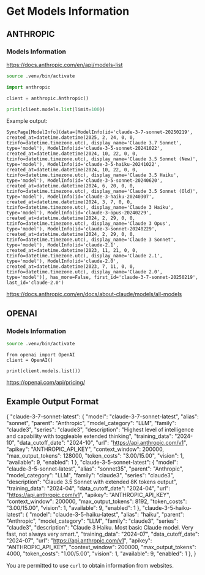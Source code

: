 # Get Models Information

## ANTHROPIC

### Models Information

https://docs.anthropic.com/en/api/models-list

```bash
source .venv/bin/activate
```

```python
import anthropic

client = anthropic.Anthropic()

print(client.models.list(limit=100))

```

Example output:

```
SyncPage[ModelInfo](data=[ModelInfo(id='claude-3-7-sonnet-20250219', created_at=datetime.datetime(2025, 2, 24, 0, 0, tzinfo=datetime.timezone.utc), display_name='Claude 3.7 Sonnet', type='model'), ModelInfo(id='claude-3-5-sonnet-20241022', created_at=datetime.datetime(2024, 10, 22, 0, 0, tzinfo=datetime.timezone.utc), display_name='Claude 3.5 Sonnet (New)', type='model'), ModelInfo(id='claude-3-5-haiku-20241022', created_at=datetime.datetime(2024, 10, 22, 0, 0, tzinfo=datetime.timezone.utc), display_name='Claude 3.5 Haiku', type='model'), ModelInfo(id='claude-3-5-sonnet-20240620', created_at=datetime.datetime(2024, 6, 20, 0, 0, tzinfo=datetime.timezone.utc), display_name='Claude 3.5 Sonnet (Old)', type='model'), ModelInfo(id='claude-3-haiku-20240307', created_at=datetime.datetime(2024, 3, 7, 0, 0, tzinfo=datetime.timezone.utc), display_name='Claude 3 Haiku', type='model'), ModelInfo(id='claude-3-opus-20240229', created_at=datetime.datetime(2024, 2, 29, 0, 0, tzinfo=datetime.timezone.utc), display_name='Claude 3 Opus', type='model'), ModelInfo(id='claude-3-sonnet-20240229', created_at=datetime.datetime(2024, 2, 29, 0, 0, tzinfo=datetime.timezone.utc), display_name='Claude 3 Sonnet', type='model'), ModelInfo(id='claude-2.1', created_at=datetime.datetime(2023, 11, 21, 0, 0, tzinfo=datetime.timezone.utc), display_name='Claude 2.1', type='model'), ModelInfo(id='claude-2.0', created_at=datetime.datetime(2023, 7, 11, 0, 0, tzinfo=datetime.timezone.utc), display_name='Claude 2.0', type='model')], has_more=False, first_id='claude-3-7-sonnet-20250219', last_id='claude-2.0')
```

https://docs.anthropic.com/en/docs/about-claude/models/all-models


## OPENAI

### Models Information

```bash
source .venv/bin/activate
```

```
from openai import OpenAI
client = OpenAI()

print(client.models.list())
```


https://openai.com/api/pricing/


## Example Output Format

{
  "claude-3-7-sonnet-latest": {
    "model": "claude-3-7-sonnet-latest",
    "alias": "sonnet",
    "parent": "Anthropic",
    "model_category": "LLM",
    "family": "claude3",
    "series": "claude3",
    "description": "Highest level of intelligence and capability with toggleable extended thinking",
    "training_data": "2024-10",
    "data_cutoff_date": "2024-10",
    "url": "https://api.anthropic.com/v1",
    "apikey": "ANTHROPIC_API_KEY",
    "context_window": 200000,
    "max_output_tokens": 128000,
    "token_costs": "$3.00/$15.00",
    "vision": 1,
    "available": 9,
    "enabled": 1
  },
  "claude-3-5-sonnet-latest": {
    "model": "claude-3-5-sonnet-latest",
    "alias": "sonnet35",
    "parent": "Anthropic",
    "model_category": "LLM",
    "family": "claude3",
    "series": "claude3",
    "description": "Claude 3.5 Sonnet with extended 8K tokens output",
    "training_data": "2024-04",
    "data_cutoff_date": "2024-04",
    "url": "https://api.anthropic.com/v1",
    "apikey": "ANTHROPIC_API_KEY",
    "context_window": 200000,
    "max_output_tokens": 8192,
    "token_costs": "$3.00/$15.00",
    "vision": 1,
    "available": 9,
    "enabled": 1
  },
  "claude-3-5-haiku-latest": {
    "model": "claude-3-5-haiku-latest",
    "alias": "haiku",
    "parent": "Anthropic",
    "model_category": "LLM",
    "family": "claude3",
    "series": "claude3",
    "description": "Claude 3 Haiku. Most basic Claude model. Very fast, not always very smart.",
    "training_data": "2024-07",
    "data_cutoff_date": "2024-07",
    "url": "https://api.anthropic.com/v1",
    "apikey": "ANTHROPIC_API_KEY",
    "context_window": 200000,
    "max_output_tokens": 4000,
    "token_costs": "$1.00/$5.00",
    "vision": 1,
    "available": 9,
    "enabled": 1
  },
}

You are permitted to use `curl` to obtain information from websites.
